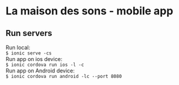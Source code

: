 # La maison des sons - mobile app
## Run servers
Run local:  
`$ ionic serve -cs`  
Run app on ios device:  
`$ ionic cordova run ios -l -c`  
Run app on Android device:  
`$ ionic cordova run android -lc --port 8080`